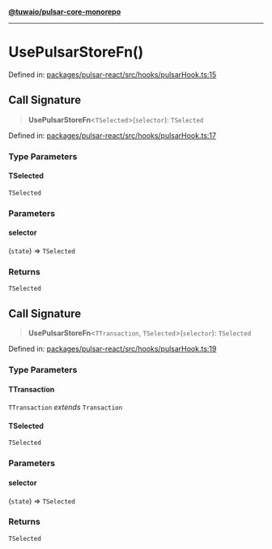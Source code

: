 [**@tuwaio/pulsar-core-monorepo**](../../../README.md)

***

# UsePulsarStoreFn()

Defined in: [packages/pulsar-react/src/hooks/pulsarHook.ts:15](https://github.com/TuwaIO/pulsar-core/blob/4eac4e83b9ab20a969d3d6ed318d5cf54201efe3/packages/pulsar-react/src/hooks/pulsarHook.ts#L15)

## Call Signature

> **UsePulsarStoreFn**\<`TSelected`\>(`selector`): `TSelected`

Defined in: [packages/pulsar-react/src/hooks/pulsarHook.ts:17](https://github.com/TuwaIO/pulsar-core/blob/4eac4e83b9ab20a969d3d6ed318d5cf54201efe3/packages/pulsar-react/src/hooks/pulsarHook.ts#L17)

### Type Parameters

#### TSelected

`TSelected`

### Parameters

#### selector

(`state`) => `TSelected`

### Returns

`TSelected`

## Call Signature

> **UsePulsarStoreFn**\<`TTransaction`, `TSelected`\>(`selector`): `TSelected`

Defined in: [packages/pulsar-react/src/hooks/pulsarHook.ts:19](https://github.com/TuwaIO/pulsar-core/blob/4eac4e83b9ab20a969d3d6ed318d5cf54201efe3/packages/pulsar-react/src/hooks/pulsarHook.ts#L19)

### Type Parameters

#### TTransaction

`TTransaction` *extends* `Transaction`

#### TSelected

`TSelected`

### Parameters

#### selector

(`state`) => `TSelected`

### Returns

`TSelected`

